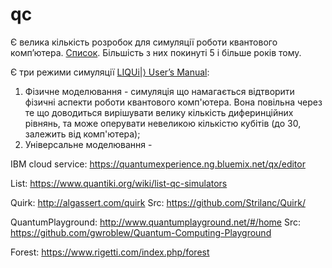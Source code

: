 # qc

Є велика кількість розробок для симуляції роботи квантового комп’ютера. [Список](https://www.quantiki.org/wiki/list-qc-simulators). Більшість з них покинуті 5 і більше років тому.

Є три режими симуляції [LIQUi|⟩ User’s Manual](https://msr-quarc.github.io/Liquid/LIQUiD.pdf):
1. Фізичне моделювання - симуляція що намагається відтворити фізичні аспекти роботи квантового комп'ютера. Вона повільна через те що доводиться вирішувати велику кількість диферинційних рівнянь, та може оперувати невеликою кількістю кубітів (до 30, залежить від комп'ютера);
2. Універсальне моделювання - 


IBM cloud service: https://quantumexperience.ng.bluemix.net/qx/editor

List: https://www.quantiki.org/wiki/list-qc-simulators

Quirk: http://algassert.com/quirk
Src: https://github.com/Strilanc/Quirk/

QuantumPlayground: http://www.quantumplayground.net/#/home
Src: https://github.com/gwroblew/Quantum-Computing-Playground

Forest: https://www.rigetti.com/index.php/forest

